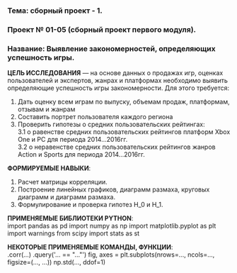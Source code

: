 ### Тема: сборный проект - 1.<br>
### Проект № 01-05 (сборный проект первого модуля).<br>
### Название: Выявление закономерностей, определяющих успешность игры.<br>

**ЦЕЛЬ ИССЛЕДОВАНИЯ** — на основе данных о продажах игр, оценках пользователей и экспертов, жанрах и платформах необходимо выявить определяющие успешность игры закономерности. Для этого требуется:<br>
1) Дать оценку всем играм по выпуску, объемам продаж, платформам, отзывам и жанрам<br>
2) Составить портрет пользователя каждого региона<br>
3) Проверить гипотезы о средних пользовательских рейтингах:<br>
3.1  о равенстве средних пользовательских рейтингов платформ Xbox One и PC для периода 2014...2016гг.<br>
3.2  о неравенстве средних пользовательских рейтингов жанров Action и Sports для периода 2014...2016гг.<br>

**ФОРМИРУЕМЫЕ НАВЫКИ**:<br>
1) Расчет матрицы корреляции.<br>
2) Построение линейных графиков, диаграмм размаха, круговых диаграмм и диаграмм размаха.<br>
3) Формулирование и проверка гипотез Н_0 и Н_1.<br>

**ПРИМЕНЯЕМЫЕ БИБЛИОТЕКИ PYTHON**:<br>
import pandas as pd
import numpy as np
import matplotlib.pyplot as plt
import warnings
from scipy import stats as st

**НЕКОТОРЫЕ ПРИМЕНЯЕМЫЕ КОМАНДЫ, ФУНКЦИИ**:<br>
.corr(...)
.query('... == "..."')
fig, axes = plt.subplots(nrows=..., ncols=..., figsize=(..., ...))
np.std(..., ddof=1)